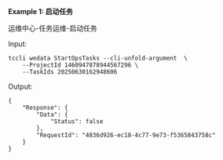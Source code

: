 **Example 1: 启动任务**

运维中心-任务运维-启动任务

Input: 

```
tccli wedata StartOpsTasks --cli-unfold-argument  \
    --ProjectId 1460947878944567296 \
    --TaskIds 20250630162948606
```

Output: 
```
{
    "Response": {
        "Data": {
            "Status": false
        },
        "RequestId": "4836d926-ec18-4c77-9e73-f5365843758c"
    }
}
```

